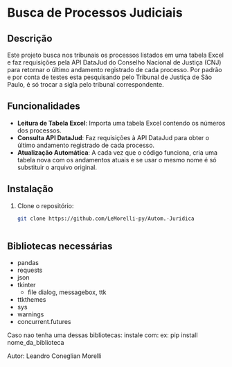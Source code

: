 # Busca de Processos Judiciais

## Descrição
Este projeto busca nos tribunais os processos listados em uma tabela Excel e faz requisições pela API DataJud do 
Conselho Nacional de Justiça (CNJ) para retornar o último andamento registrado de cada processo.
Por padrão e por conta de testes esta pesquisando pelo Tribunal de Justiça de São Paulo, é só trocar a sigla pelo 
tribunal correspondente.

## Funcionalidades
- **Leitura de Tabela Excel**: Importa uma tabela Excel contendo os números dos processos.
- **Consulta API DataJud**: Faz requisições à API DataJud para obter o último andamento registrado de cada processo.
- **Atualização Automática**: A cada vez que o código funciona, cria uma tabela nova com os andamentos atuais e se usar
  o mesmo nome é só substituir o arquivo original.

## Instalação
1. Clone o repositório:
   ```bash
   git clone https://github.com/LeMorelli-py/Autom.-Juridica



## Bibliotecas necessárias
- pandas
- requests
- json
- tkinter
    - file dialog, messagebox, ttk
- ttkthemes
- sys
- warnings
- concurrent.futures

Caso nao tenha uma dessas bibliotecas:
instale com:
ex: pip install nome_da_biblioteca


Autor: Leandro Coneglian Morelli

